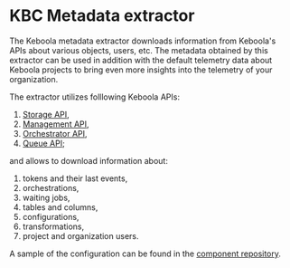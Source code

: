 # KBC Metadata extractor

The Keboola metadata extractor downloads information from Keboola's APIs about various objects, users, etc. The metadata obtained by this extractor can be used in addition with the default telemetry data about Keboola projects to bring even more insights into the telemetry of your organization.

The extractor utilizes folllowing Keboola APIs:

1. [Storage API](https://keboola.docs.apiary.io/#),
2. [Management API](https://keboolamanagementapi.docs.apiary.io/#),
3. [Orchestrator API](https://keboolaorchestratorv2api.docs.apiary.io/#),
4. [Queue API](https://app.swaggerhub.com/apis-docs/keboola/job-queue-api/1.0.0#/);

and allows to download information about:

1. tokens and their last events,
2. orchestrations,
3. waiting jobs,
4. tables and columns,
5. configurations,
6. transformations,
7. project and organization users.

A sample of the configuration can be found in the [component repository](https://bitbucket.org/kds_consulting_team/kds-team.ex-kbc-project-metadata-v2/src/master/component_config/sample-config/).